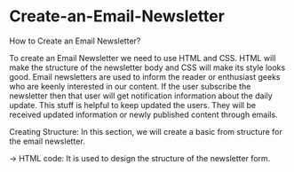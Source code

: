 # Create-an-Email-Newsletter

How to Create an Email Newsletter?

To create an Email Newsletter we need to use HTML and CSS.
HTML will make the structure of the newsletter body and CSS will
make its style looks good. Email newsletters are used to inform
the reader or enthusiast geeks who are keenly interested in our
content. If the user subscribe the newsletter then that user will get notification information about the daily update. This
stuff is helpful to keep updated the users. They will be received updated information or newly published content through
emails.

Creating Structure: In this section, we will create a basic from
structure for the email newsletter.

-> HTML code: It is used to design the structure of the 
newsletter form.


